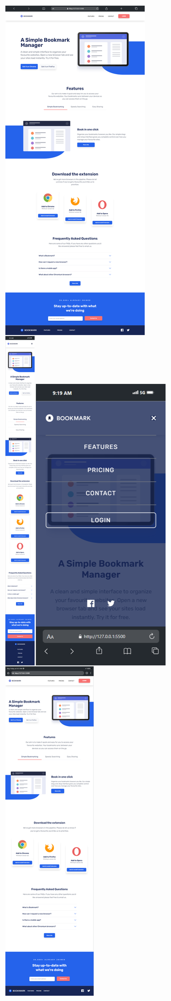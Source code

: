 

![](./screenShot/Desktop.png)
![](./screenShot/Mobile.png)
![](./screenShot/MobileNav.png)
![](./screenShot/Tablet.png)

